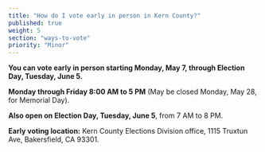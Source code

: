 ```yaml
---
title: "How do I vote early in person in Kern County?"
published: true
weight: 5
section: "ways-to-vote"
priority: "Minor"
---
```


**You can vote early in person starting Monday, May 7, through Election Day, Tuesday, June 5.**  

**Monday through Friday 8:00 AM to 5 PM** (May be closed Monday, May 28, for Memorial Day).  

**Also open on Election Day, Tuesday, June 5**, from 7 AM to 8 PM.  

**Early voting location:** Kern County Elections Division office, 1115 Truxtun Ave, Bakersfield, CA 93301.  
